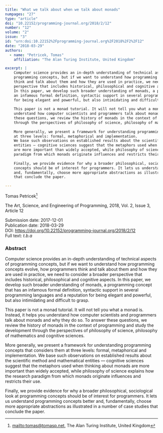 ```yaml
---
title: "What we talk about when we talk about monads"
numpages: "27"
type: "article"
doi: "10.22152/programming-journal.org/2018/2/12"
number: "12"
volume: "2"
issue: "3"
id: "urn:doi:10.22152%2Fprogramming-journal.org%2F2018%2F2%2F12"
date: "2018-03-29"
authors: 
  - name: "Petricek, Tomas"
    affiliation: "The Alan Turing Institute, United Kingdom"

excerpt: |
    Computer science provides an in-depth understanding of technical aspects of
    programming concepts, but if we want to understand how programming concepts evolve, how programmers 
    think and talk about them and how they are used in practice, we need to consider a broader 
    perspective that includes historical, philosophical and cognitive aspects.
    In this paper, we develop such broader understanding of monads, a programming concept that has 
    an infamous formal definition, syntactic support in several programming languages and a reputation 
    for being elegant and powerful, but also intimidating and difficult to grasp. 
    
    This paper is not a monad tutorial. It will not tell you what a monad is. Instead, it helps you 
    understand how computer scientists and programmers talk about monads and why they do so. To answer 
    these questions, we review the history of monads in the context of programming and study the development
    through the perspectives of philosophy of science, philosophy of mathematics and cognitive sciences.
    
    More generally, we present a framework for understanding programming concepts that considers them 
    at three levels: formal, metaphorical and implementation. 
    We base such observations on established results about the scientific method and mathematical 
    entities — cognitive sciences suggest that the metaphors used when thinking about monads
    are more important than widely accepted, while philosophy of science explains how the research 
    paradigm from which monads originate influences and restricts their use. 
    
    Finally, we provide evidence for why a broader philosophical, sociological look at programming 
    concepts should be of interest for programmers. It lets us understand programming concepts better 
    and, fundamentally, choose more appropriate abstractions as illustrated in a number of case studies
    that conclude the paper.

---
```

Tomas Petricek[^1]

The Art, Science, and Engineering of Programming, 2018, Vol. 2, Issue 3, Article 12

Submission date: 2017-12-01  
Publication date: 2018-03-29  
DOI: <https://doi.org/10.22152/programming-journal.org/2018/2/12>  
Full text: *t.b.a*  


### Abstract
Computer science provides an in-depth understanding of technical aspects of
programming concepts, but if we want to understand how programming concepts evolve, how programmers 
think and talk about them and how they are used in practice, we need to consider a broader 
perspective that includes historical, philosophical and cognitive aspects.
In this paper, we develop such broader understanding of monads, a programming concept that has 
an infamous formal definition, syntactic support in several programming languages and a reputation 
for being elegant and powerful, but also intimidating and difficult to grasp. 

This paper is not a monad tutorial. It will not tell you what a monad is. Instead, it helps you 
understand how computer scientists and programmers talk about monads and why they do so. To answer 
these questions, we review the history of monads in the context of programming and study the development
through the perspectives of philosophy of science, philosophy of mathematics and cognitive sciences.

More generally, we present a framework for understanding programming concepts that considers them 
at three levels: formal, metaphorical and implementation. 
We base such observations on established results about the scientific method and mathematical 
entities — cognitive sciences suggest that the metaphors used when thinking about monads
are more important than widely accepted, while philosophy of science explains how the research 
paradigm from which monads originate influences and restricts their use. 

Finally, we provide evidence for why a broader philosophical, sociological look at programming 
concepts should be of interest for programmers. It lets us understand programming concepts better 
and, fundamentally, choose more appropriate abstractions as illustrated in a number of case studies
that conclude the paper.



[^1]: <mailto:tomas@tomasp.net>, The Alan Turing Institute, United Kingdom
